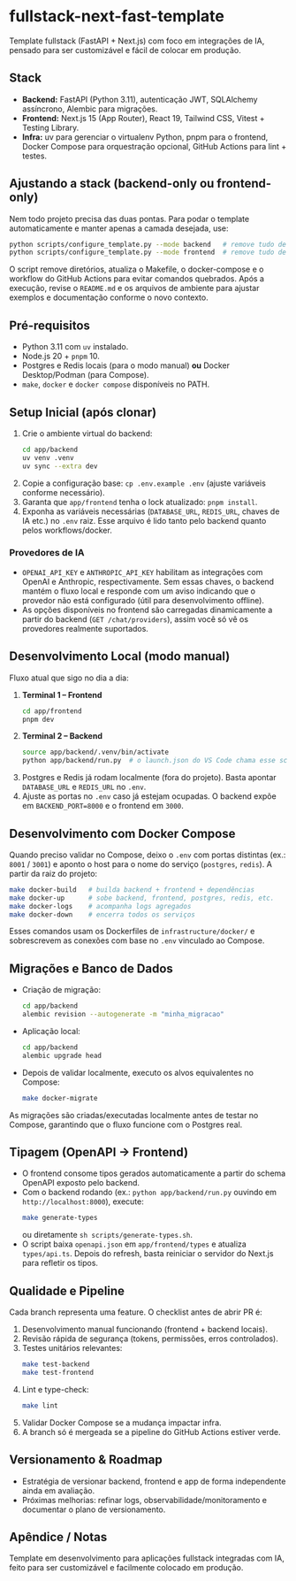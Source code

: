 # fullstack-next-fast-template

Template fullstack (FastAPI + Next.js) com foco em integrações de IA, pensado para ser customizável e fácil de colocar em produção.

## Stack

- **Backend:** FastAPI (Python 3.11), autenticação JWT, SQLAlchemy assíncrono, Alembic para migrações.
- **Frontend:** Next.js 15 (App Router), React 19, Tailwind CSS, Vitest + Testing Library.
- **Infra:** uv para gerenciar o virtualenv Python, pnpm para o frontend, Docker Compose para orquestração opcional, GitHub Actions para lint + testes.

## Ajustando a stack (backend-only ou frontend-only)
Nem todo projeto precisa das duas pontas. Para podar o template automaticamente e manter apenas a camada desejada, use:

```bash
python scripts/configure_template.py --mode backend   # remove tudo de frontend
python scripts/configure_template.py --mode frontend  # remove tudo de backend
```

O script remove diretórios, atualiza o Makefile, o docker-compose e o workflow do GitHub Actions para evitar comandos quebrados. Após a execução, revise o `README.md` e os arquivos de ambiente para ajustar exemplos e documentação conforme o novo contexto.

## Pré-requisitos

- Python 3.11 com `uv` instalado.
- Node.js 20 + `pnpm` 10.
- Postgres e Redis locais (para o modo manual) **ou** Docker Desktop/Podman (para Compose).
- `make`, `docker` e `docker compose` disponíveis no PATH.

## Setup Inicial (após clonar)

1. Crie o ambiente virtual do backend:
   ```bash
   cd app/backend
   uv venv .venv
   uv sync --extra dev
   ```
2. Copie a configuração base: `cp .env.example .env` (ajuste variáveis conforme necessário).
3. Garanta que `app/frontend` tenha o lock atualizado: `pnpm install`.
4. Exponha as variáveis necessárias (`DATABASE_URL`, `REDIS_URL`, chaves de IA etc.) no `.env` raiz. Esse arquivo é lido tanto pelo backend quanto pelos workflows/docker.

### Provedores de IA

- `OPENAI_API_KEY` e `ANTHROPIC_API_KEY` habilitam as integrações com OpenAI e Anthropic, respectivamente. Sem essas chaves, o backend mantém o fluxo local e responde com um aviso indicando que o provedor não está configurado (útil para desenvolvimento offline).
- As opções disponíveis no frontend são carregadas dinamicamente a partir do backend (`GET /chat/providers`), assim você só vê os provedores realmente suportados.

## Desenvolvimento Local (modo manual)

Fluxo atual que sigo no dia a dia:

1. **Terminal 1 – Frontend**
   ```bash
   cd app/frontend
   pnpm dev
   ```
2. **Terminal 2 – Backend**
   ```bash
   source app/backend/.venv/bin/activate
   python app/backend/run.py  # o launch.json do VS Code chama esse script
   ```
3. Postgres e Redis já rodam localmente (fora do projeto). Basta apontar `DATABASE_URL` e `REDIS_URL` no `.env`.
4. Ajuste as portas no `.env` caso já estejam ocupadas. O backend expõe em `BACKEND_PORT=8000` e o frontend em `3000`.

## Desenvolvimento com Docker Compose

Quando preciso validar no Compose, deixo o `.env` com portas distintas (ex.: `8001` / `3001`) e aponto o host para o nome do serviço (`postgres`, `redis`). A partir da raiz do projeto:

```bash
make docker-build   # builda backend + frontend + dependências
make docker-up      # sobe backend, frontend, postgres, redis, etc.
make docker-logs    # acompanha logs agregados
make docker-down    # encerra todos os serviços
```

Esses comandos usam os Dockerfiles de `infrastructure/docker/` e sobrescrevem as conexões com base no `.env` vinculado ao Compose.

## Migrações e Banco de Dados

- Criação de migração:
  ```bash
  cd app/backend
  alembic revision --autogenerate -m "minha_migracao"
  ```
- Aplicação local:
  ```bash
  cd app/backend
  alembic upgrade head
  ```
- Depois de validar localmente, executo os alvos equivalentes no Compose:
  ```bash
  make docker-migrate
  ```

As migrações são criadas/executadas localmente antes de testar no Compose, garantindo que o fluxo funcione com o Postgres real.

## Tipagem (OpenAPI → Frontend)

- O frontend consome tipos gerados automaticamente a partir do schema OpenAPI exposto pelo backend.
- Com o backend rodando (ex.: `python app/backend/run.py` ouvindo em `http://localhost:8000`), execute:
  ```bash
  make generate-types
  ```
  ou diretamente `sh scripts/generate-types.sh`.
- O script baixa `openapi.json` em `app/frontend/types` e atualiza `types/api.ts`. Depois do refresh, basta reiniciar o servidor do Next.js para refletir os tipos.

## Qualidade e Pipeline

Cada branch representa uma feature. O checklist antes de abrir PR é:

1. Desenvolvimento manual funcionando (frontend + backend locais).
2. Revisão rápida de segurança (tokens, permissões, erros controlados).
3. Testes unitários relevantes:
   ```bash
   make test-backend
   make test-frontend
   ```
4. Lint e type-check:
   ```bash
   make lint
   ```
5. Validar Docker Compose se a mudança impactar infra.
6. A branch só é mergeada se a pipeline do GitHub Actions estiver verde.

## Versionamento & Roadmap

- Estratégia de versionar backend, frontend e app de forma independente ainda em avaliação.
- Próximas melhorias: refinar logs, observabilidade/monitoramento e documentar o plano de versionamento.

## Apêndice / Notas

Template em desenvolvimento para aplicações fullstack integradas com IA, feito para ser customizável e facilmente colocado em produção.
